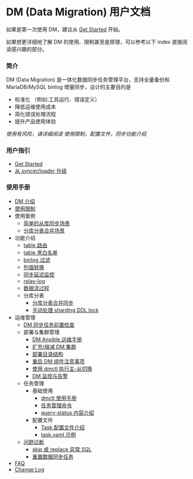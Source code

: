 DM (Data Migration) 用户文档
===

如果是第一次使用 DM，建议从 [Get Started](./get-started.md) 开始。

如果想更详细地了解 DM 的使用、限制甚至是原理，可以参考以下 index 直接阅读感兴趣的部分。


### 简介

DM (Data Migration) 是一体化数据同步任务管理平台，支持全量备份和 MariaDB/MySQL binlog 增量同步，设计的主要目的是
   - 标准化 （例如:工具运行、错误定义）
   - 降低运维使用成本
   - 简化错误处理流程
   - 提升产品使用体验

*使用有风险，请详细阅读 使用限制，配置文件，同步功能介绍*

### 用户指引

- [Get Started](./get-started.md)
- [从 syncer/loader 升级](./upgrade-to-dm)

### 使用手册

- [DM 介绍](./overview.md)
- [使用限制](./restrictions.md)
- 使用案例
    - [简单的从库同步场景](./use-cases/one-tidb-slave.md)
    - [分库分表合并场景](./use-cases/shard-merge.md)
- 功能介绍
    - [table 路由](./features/table-route.md)
    - [table 黑白名单](./features/black-white-list.md)
    - [binlog 过滤](./features/binlog-filter.md)
    - [列值转换](./features/column-mapping.md)
    - [同步延迟监控](./features/heartbeat.md)
    - [relay-log](./features/relay-log.md)
    - [数据流过程](./data-interaction-details.md)
    - 分库分表
        - [分库分表合并同步](./shard-table/shard-merge.md)
        - [手动处理 sharding DDL lock](./shard-table/handle-DDL-lock.md)
- 运维管理
    - [DM 同步任务前置检查](./precheck.md)
    - 部署与集群管理
        - [DM Ansible 运维手册](./maintenance/dm-ansible.md)
        - [扩充/缩减 DM 集群](./maintenance/scale-out.md)
        - [部署目录结构](./maintenance/directory-structure.md)
        - [重启 DM 组件注意事项](./maintenance/caution-for-restart-dm.md)
        - [使用 dmctl 执行主-从切换](./maintenance/master-slave-switch.md)
        - [DM 监控与告警](./maintenance/metrics-alert.md)
    - 任务管理
        - 基础使用
            - [dmctl 使用手册](./task-handling/dmctl-manual.md)
            - [任务管理命令](./task-handling/task-commands.md)
            - [query-status 内容介绍](./task-handling/query-status.md)
        - 配置文件
            - [Task 配置文件介绍](./configuration/configuration.md)
            - [task.yaml 示例](./configuration/task.yaml)
    - [问题诊断](./troubleshoot)
        - [skip 或 replace 异常 SQL](./troubleshoot/skip-replace-sqls.md)
        - [重置数据同步任务](./troubleshoot/reset-task.md)
- [FAQ](./FAQ.md)
- [Change Log](./change-log.md)
